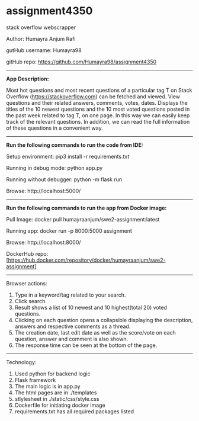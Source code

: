 # assignment4350
stack overflow webscrapper

Author: Humayra Anjum Rafi

gutHub username: Humayra98

gitHub repo: https://github.com/Humayra98/assignment4350

---------------------------------------------------------------

**App Description:**

Most hot questions and most recent questions of a particular tag T on Stack Overflow (https://stackoverflow.com) can be fetched and viewed. View questions and their related answers, comments, votes, dates. Displays the titles of the 10 newest questions and the 10 most voted questions posted in the past week related to tag T, on one page. In this way we can easily keep track of the relevant questions. In addition, we can read the full information of these questions in a convenient way. 

---------------------------------------------------------------

**Run the following commands to run the code from IDE:**

Setup environment:
pip3 install -r requirements.txt

Running in debug mode:
python app.py

Running without debugger:
python -m flask run

Browse:
http://localhost:5000/

-----------------------------------------------------------------

**Run the following commands to run the app from Docker image:**

Pull Image:
docker pull humayraanjum/swe2-assignment:latest

Running app:
docker run -p 8000:5000 assignment

Browse:
http://localhost:8000/

DockerHub repo:
[https://hub.docker.com/repository/docker/humayraanjum/swe2-assignment]

-----------------------------------------------------------------

Browser actions:

1. Type in a keyword/tag related to your search.
2. Click search.
3. Result shows a list of 10 newest and 10 highest(total 20) voted questions.
4. Clicking on each question opens a collapsible displaying the description, answers and respective comments as a thread.
5. The creation date, last edit date as well as the score/vote on each question, answer and comment is also shown.
6. The response time can be seen at the bottom of the page.


-----------------------------------------------------------------

Technology:

1. Used python for backend logic
2. Flask framework
3. The main logic is in app.py
4. The html pages are in ./templates 
5. stlylesheet in ./static/css/style.css
6. Dockerfile for initiating docker image
7. requirements.txt has all required packages listed

